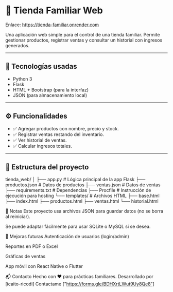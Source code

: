 # 🛒 Tienda Familiar Web

Enlace: https://tienda-familiar.onrender.com

Una aplicación web simple para el control de una tienda familiar. Permite gestionar productos, registrar ventas y consultar un historial con ingresos generados.

---

## 🧰 Tecnologías usadas

- Python 3
- Flask
- HTML + Bootstrap (para la interfaz)
- JSON (para almacenamiento local)

---

## ⚙️ Funcionalidades

- ✅ Agregar productos con nombre, precio y stock.
- ✅ Registrar ventas restando del inventario.
- ✅ Ver historial de ventas.
- ✅ Calcular ingresos totales.

---

## 📁 Estructura del proyecto

tienda_web/
│
├── app.py # Lógica principal de la app Flask
├── productos.json # Datos de productos
├── ventas.json # Datos de ventas
├── requirements.txt # Dependencias
├── Procfile # Instrucción de ejecución para hosting
└── templates/ # Archivos HTML
├── base.html
├── index.html
├── productos.html
├── ventas.html
└── historial.html

📌 Notas
Este proyecto usa archivos JSON para guardar datos (no se borra al reiniciar).

Se puede adaptar fácilmente para usar SQLite o MySQL si se desea.

🚀 Mejoras futuras
Autenticación de usuarios (login/admin)

Reportes en PDF o Excel

Gráficas de ventas

App móvil con React Native o Flutter

📬 Contacto
Hecho con ❤️ para prácticas familiares.
Desarrollado por [icaito-ricodi]
Contactame ["https://forms.gle/BDHXrtLWut9Uy8Qe8"]

